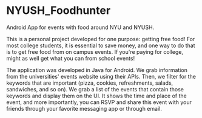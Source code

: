 # NYUSH_Foodhunter
Android App for events with food around NYU and NYUSH.

This is a personal project developed for one purpose: getting free food! For most college students, it is essential to save money, and one way to do that is to get free food from on campus events. If you're paying for college, might as well get what you can from school events!

The application was developed in Java for Android. We grab information from the universities' events website using their APIs. Then, we filter for the keywords that are important (pizza, cookies, refreshments, salads, sandwiches, and so on). We grab a list of the events that contain those keywords and display them on the UI. It shows the time and place of the event, and more importantly, you can RSVP and share this event with your friends through your favorite messaging app or through email.
